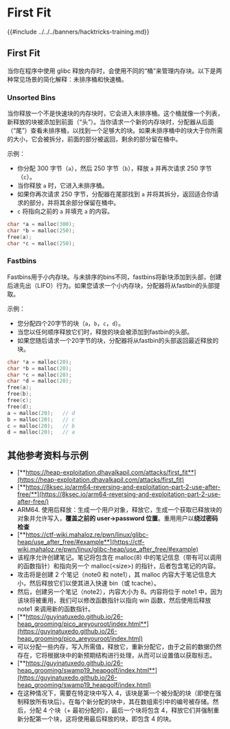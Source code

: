 # First Fit

{{#include ../../../banners/hacktricks-training.md}}

## **First Fit**

当你在程序中使用 glibc 释放内存时，会使用不同的“桶”来管理内存块。以下是两种常见场景的简化解释：未排序桶和快速桶。

### Unsorted Bins

当你释放一个不是快速块的内存块时，它会进入未排序桶。这个桶就像一个列表，新释放的块被添加到前面（“头”）。当你请求一个新的内存块时，分配器从后面（“尾”）查看未排序桶，以找到一个足够大的块。如果未排序桶中的块大于你所需的大小，它会被拆分，前面的部分被返回，剩余的部分留在桶中。

示例：

- 你分配 300 字节（`a`），然后 250 字节（`b`），释放 `a` 并再次请求 250 字节（`c`）。
- 当你释放 `a` 时，它进入未排序桶。
- 如果你再次请求 250 字节，分配器在尾部找到 `a` 并将其拆分，返回适合你请求的部分，并将其余部分保留在桶中。
- `c` 将指向之前的 `a` 并填充 `a` 的内容。
```c
char *a = malloc(300);
char *b = malloc(250);
free(a);
char *c = malloc(250);
```
### Fastbins

Fastbins用于小内存块。与未排序的bins不同，fastbins将新块添加到头部，创建后进先出（LIFO）行为。如果您请求一个小内存块，分配器将从fastbin的头部提取。

示例：

- 您分配四个20字节的块（`a`，`b`，`c`，`d`）。
- 当您以任何顺序释放它们时，释放的块会被添加到fastbin的头部。
- 如果您随后请求一个20字节的块，分配器将从fastbin的头部返回最近释放的块。
```c
char *a = malloc(20);
char *b = malloc(20);
char *c = malloc(20);
char *d = malloc(20);
free(a);
free(b);
free(c);
free(d);
a = malloc(20);   // d
b = malloc(20);   // c
c = malloc(20);   // b
d = malloc(20);   // a
```
## 其他参考资料与示例

- [**https://heap-exploitation.dhavalkapil.com/attacks/first_fit**](https://heap-exploitation.dhavalkapil.com/attacks/first_fit)
- [**https://8ksec.io/arm64-reversing-and-exploitation-part-2-use-after-free/**](https://8ksec.io/arm64-reversing-and-exploitation-part-2-use-after-free/)
- ARM64. 使用后释放：生成一个用户对象，释放它，生成一个获取已释放块的对象并允许写入，**覆盖之前的 user->password 位置**。重用用户以**绕过密码检查**
- [**https://ctf-wiki.mahaloz.re/pwn/linux/glibc-heap/use_after_free/#example**](https://ctf-wiki.mahaloz.re/pwn/linux/glibc-heap/use_after_free/#example)
- 该程序允许创建笔记。笔记将包含在 malloc(8) 中的笔记信息（带有可以调用的函数指针）和指向另一个 malloc(\<size>) 的指针，后者包含笔记的内容。
- 攻击将是创建 2 个笔记（note0 和 note1），其 malloc 内容大于笔记信息大小，然后释放它们以使其进入快速 bin（或 tcache）。
- 然后，创建另一个笔记（note2），内容大小为 8。内容将位于 note1 中，因为该块将被重用，我们可以修改函数指针以指向 win 函数，然后使用后释放 note1 来调用新的函数指针。
- [**https://guyinatuxedo.github.io/26-heap_grooming/pico_areyouroot/index.html**](https://guyinatuxedo.github.io/26-heap_grooming/pico_areyouroot/index.html)
- 可以分配一些内存，写入所需值，释放它，重新分配它，由于之前的数据仍然存在，它将根据块中的新预期结构进行处理，从而可以设置值以获取标志。
- [**https://guyinatuxedo.github.io/26-heap_grooming/swamp19_heapgolf/index.html**](https://guyinatuxedo.github.io/26-heap_grooming/swamp19_heapgolf/index.html)
- 在这种情况下，需要在特定块中写入 4，该块是第一个被分配的块（即使在强制释放所有块后）。在每个新分配的块中，其在数组索引中的编号被存储。然后，分配 4 个块（+ 最初分配的），最后一个块将包含 4，释放它们并强制重新分配第一个块，这将使用最后释放的块，即包含 4 的块。
